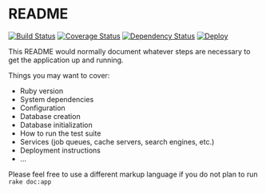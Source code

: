# README
[![Build Status](https://travis-ci.org/dtan4/ramesh_dashboard.svg)](https://travis-ci.org/dtan4/ramesh_dashboard)
[![Coverage Status](https://img.shields.io/coveralls/dtan4/ramesh_dashboard.svg)](https://coveralls.io/r/dtan4/ramesh_dashboard)
[![Dependency Status](https://gemnasium.com/dtan4/ramesh_dashboard.svg)](https://gemnasium.com/dtan4/ramesh_dashboard)
[![Deploy](https://www.herokucdn.com/deploy/button.png)](https://heroku.com/deploy)

This README would normally document whatever steps are necessary to get the
application up and running.

Things you may want to cover:

* Ruby version
* System dependencies
* Configuration
* Database creation
* Database initialization
* How to run the test suite
* Services (job queues, cache servers, search engines, etc.)
* Deployment instructions
* ...

Please feel free to use a different markup language if you do not plan to run `rake doc:app`
